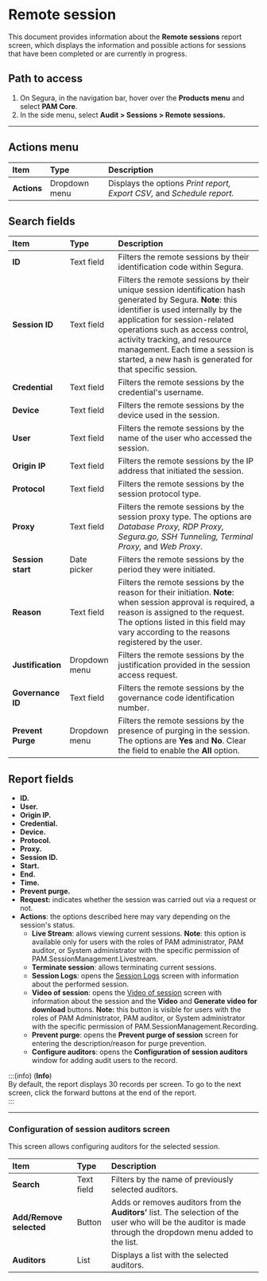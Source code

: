 # Remote session

This document provides information about the **Remote sessions** report screen, which displays the information and possible actions for sessions that have been completed or are currently in progress.

## Path to access

1. On Segura, in the navigation bar, hover over the **Products menu** and select **PAM Core**.  
2. In the side menu, select **Audit > Sessions > Remote sessions.**

---
## Actions menu

| **Item** | **Type** | **Description** |
| :---- | :---- | :---- |
| **Actions** | Dropdown menu | Displays the options *Print report, Export CSV,* and *Schedule report.* |

## Search fields

| **Item** | **Type** | **Description** |
| :---- | :---- | :---- |
| **ID** | Text field  | Filters the remote sessions by their identification code within Segura. |
| **Session ID** | Text field | Filters the remote sessions by their unique session identification hash generated by Segura. **Note**: this identifier is used internally by the application for session-related operations such as access control, activity tracking, and resource management. Each time a session is started, a new hash is generated for that specific session. |
| **Credential** | Text field | Filters the remote sessions by the credential's username. |
| **Device** | Text field | Filters the remote sessions by the device used in the session. |
| **User** | Text field | Filters the remote sessions by the name of the user who accessed the session. |
| **Origin IP** | Text field | Filters the remote sessions by the IP address that initiated the session. |
| **Protocol** | Text field | Filters the remote sessions by the session protocol type. |
| **Proxy** | Text field | Filters the remote sessions by the session proxy type. The options are *Database Proxy, RDP Proxy, Segura.go, SSH Tunneling, Terminal Proxy,* and *Web Proxy*. |
| **Session start** | Date picker | Filters the remote sessions by the period they were initiated. |
| **Reason** | Text field | Filters the remote sessions by the reason for their initiation. **Note**: when session approval is required, a reason is assigned to the request. The options listed in this field may vary according to the reasons registered by the user. |
| **Justification** | Dropdown menu | Filters the remote sessions by the justification provided in the session access request. |
| **Governance ID** | Text field | Filters the remote sessions by the governance code identification number. |
| **Prevent Purge** | Dropdown menu | Filters the remote sessions by the presence of purging in the session. The options are **Yes** and **No**. Clear the field to enable the **All** option. |

## Report fields

* **ID.**  
* **User.**  
* **Origin IP.**  
* **Credential.**  
* **Device.**  
* **Protocol.**  
* **Proxy.**  
* **Session ID.**  
* **Start.**  
* **End.**  
* **Time.**  
* **Prevent purge.**  
* **Request:** indicates whether the session was carried out via a request or not.  
* **Actions**: the options described here may vary depending on the session's status.  
  * **Live Stream**: allows viewing current sessions. **Note**: this option is available only for users with the roles of PAM administrator, PAM auditor, or System administrator with the specific permission of PAM.SessionManagement.Livestream.  
  * **Terminate session**: allows terminating current sessions.  
  * **Session Logs**: opens the [Session Logs](/v4/docs/pam-session-session-logs) screen with information about the performed session.  
  * **Video of session**: opens the [Video of session](/v4/docs/pam-session-view-and-download-the-session-video) screen with information about the session and the **Video** and **Generate video for download** buttons. **Note:** this button is visible for users with the roles of PAM Administrator, PAM auditor, or System administrator with the specific permission of PAM.SessionManagement.Recording.   
  * **Prevent purge**: opens the **Prevent purge of session** screen for entering the description/reason for purge prevention.  
  * **Configure auditors**: opens the **Configuration of session auditors** window for adding audit users to the record.

:::(info) (**Info**)  
By default, the report displays 30 records per screen. To go to the next screen, click the forward buttons at the end of the report.  
:::

---
### Configuration of session auditors screen

This screen allows configuring auditors for the selected session. 

| **Item** | **Type** | **Description** |
| :---- | :---- | :---- |
| **Search** | Text field | Filters by the name of previously selected auditors.  |
| **Add/Remove selected** | Button | Adds or removes auditors from the **Auditors’** list. The selection of the user who will be the auditor is made through the dropdown menu added to the list. |
| **Auditors** | List | Displays a list with the selected auditors.  |